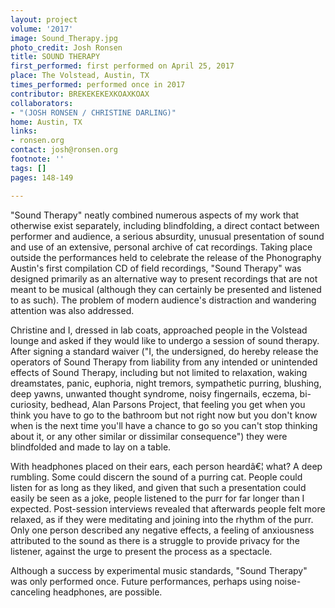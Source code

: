 ```yaml
---
layout: project
volume: '2017'
image: Sound_Therapy.jpg
photo_credit: Josh Ronsen
title: SOUND THERAPY
first_performed: first performed on April 25, 2017
place: The Volstead, Austin, TX
times_performed: performed once in 2017
contributor: BREKEKEKEXKOAXKOAX
collaborators:
- "(JOSH RONSEN / CHRISTINE DARLING)"
home: Austin, TX
links:
- ronsen.org
contact: josh@ronsen.org
footnote: ''
tags: []
pages: 148-149

---
```


"Sound Therapy" neatly combined numerous aspects of my work that otherwise exist separately, including blindfolding, a direct contact between performer and audience, a serious absurdity, unusual presentation of sound and use of an extensive, personal archive of cat recordings. Taking place outside the performances held to celebrate the release of the Phonography Austin's first compilation CD of field recordings, "Sound Therapy" was designed primarily as an alternative way to present recordings that are not meant to be musical (although they can certainly be presented and listened to as such). The problem of modern audience's distraction and wandering attention was also addressed.

Christine and I, dressed in lab coats, approached people in the Volstead lounge and asked if they would like to undergo a session of sound therapy. After signing a standard waiver ("I, the undersigned, do hereby release the operators of Sound Therapy from liability from any intended or unintended effects of Sound Therapy, including but not limited to relaxation, waking dreamstates, panic, euphoria, night tremors, sympathetic purring, blushing, deep yawns, unwanted thought syndrome, noisy fingernails, eczema, bi-curiosity, bedhead, Alan Parsons Project, that feeling you get when you think you have to go to the bathroom but not right now but you don't know when is the next time you'll have a chance to go so you can't stop thinking about it, or any other similar or dissimilar consequence") they were blindfolded and made to lay on a table.

With headphones placed on their ears, each person heardâ€¦ what? A deep rumbling. Some could discern the sound of a purring cat. People could listen for as long as they liked, and given that such a presentation could easily be seen as a joke, people listened to the purr for far longer than I expected. Post-session interviews revealed that afterwards people felt more relaxed, as if they were meditating and joining into the rhythm of the purr. Only one person described any negative effects, a feeling of anxiousness attributed to the sound as there is a struggle to provide privacy for the listener, against the urge to present the process as a spectacle.

Although a success by experimental music standards, "Sound Therapy" was only performed once. Future performances, perhaps using noise-canceling headphones, are possible.
